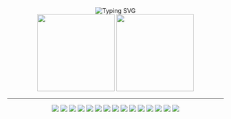 <!---
- 🌌 El Psy Congroo
- 🫡 I can learn anything
- ⌛ Milestone
- 🦅 Wings
- ✈️ flying
- 🎖️ Professional
- ?

![x](https://komarev.com/ghpvc/?username=s4hlo&color=grey)
↴

[Try Harder}
[brag]
[dawm]
[damn]
-->

<div align="center">
  
<img src="https://readme-typing-svg.demolab.com?font=Fira+Code&size=22&duration=3000&pause=1000&color=CBA6F7&center=true&vCenter=true&width=440&lines=Software+Engineer;Deep+Learning+Enthusiast;Linux+%26+Neovim+Power+User;Always+Learning+%F0%9F%9A%80" alt="Typing SVG" />

</div>

<div align="center">
  <!-- <img src="https://github-readme-stats.vercel.app/api?username=s4hlo&show_icons=true&theme=catppuccin_mocha&hide_border=true&bg_color=1e1e2e&title_color=cba6f7&icon_color=cba6f7&text_color=cdd6f4" height="180em" /> -->
  <img src="https://github-readme-stats.vercel.app/api/top-langs/?username=s4hlo&layout=compact&theme=catppuccin_mocha&hide_border=true&bg_color=1e1e2e&title_color=cba6f7&text_color=cdd6f4" height="180em" />
  <img src="https://streak-stats.demolab.com/?user=s4hlo&theme=catppuccin-mocha&hide_border=true&background=1e1e2e&ring=cba6f7&fire=cba6f7&currStreakLabel=cdd6f4" height="180em" />
</div>

---
<div align="center">

<img src="https://img.shields.io/badge/Python-24273a?logo=python&style=for-the-badge&logoColor=cba6f7"/>
<img src="https://img.shields.io/badge/Typescript-24273a?logo=typescript&style=for-the-badge&logoColor=cba6f7">
<img src="https://img.shields.io/badge/JavaScript-24273a?logo=javascript&style=for-the-badge&logoColor=cba6f7">
<img src="https://img.shields.io/badge/Elixir-24273a?logo=elixir&style=for-the-badge&logoColor=cba6f7">
<img src="https://img.shields.io/badge/bash-24273a?logo=gnu-bash&logoColor=cba6f7&style=for-the-badge"/>
<img src="https://img.shields.io/badge/React-24273a?logo=react&style=for-the-badge&logoColor=cba6f7">
<img src="https://img.shields.io/badge/Node.js-24273a?logo=node.js&style=for-the-badge&logoColor=cba6f7">
<img src="https://img.shields.io/badge/Next.js-24273a?logo=next.js&style=for-the-badge&logoColor=cba6f7">
<img src="https://img.shields.io/badge/NestJS-24273a?logo=nestjs&style=for-the-badge&logoColor=cba6f7">
<img src="https://img.shields.io/badge/FastAPI-24273a?logo=fastapi&style=for-the-badge&logoColor=cba6f7">
<img src="https://img.shields.io/badge/linux-24273a?logo=linux&style=for-the-badge&logoColor=cba6f7"/>
<img src="https://img.shields.io/badge/Neovim-24273a?logo=neovim&style=for-the-badge&logoColor=cba6f7">
<img src="https://img.shields.io/badge/Git-24273a?logo=git&style=for-the-badge&logoColor=cba6f7">
<img src="https://img.shields.io/badge/Docker-24273a?logo=docker&style=for-the-badge&logoColor=cba6f7">
<img src="https://img.shields.io/badge/PostgreSQL-24273a?logo=postgresql&style=for-the-badge&logoColor=cba6f7">

</div>
